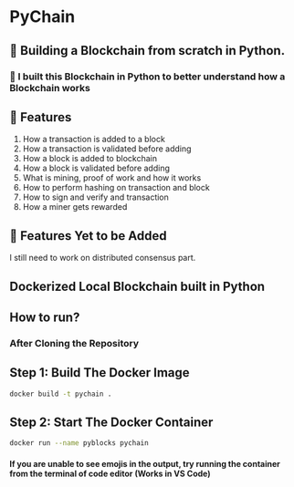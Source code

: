 # PyChain

## :snake: Building a Blockchain from scratch in Python.
### :link: I built this Blockchain in Python to better understand how a Blockchain works

## :rocket: Features

1. How a transaction is added to a block
2. How a transaction is validated before adding 
3. How a block is added to blockchain
4. How a block is validated before adding
5. What is mining, proof of work and how it works
6. How to perform hashing on transaction and block
7. How to sign and verify and transaction
8. How a miner gets rewarded 

## :rocket: Features Yet to be Added
I still need to work on distributed consensus part.

## Dockerized Local Blockchain built in Python
## How to run?

### After Cloning the Repository

## Step 1: Build The Docker Image

  ```sh
  docker build -t pychain .
  ```
## Step 2: Start The Docker Container

  ```sh
  docker run --name pyblocks pychain
  ```



#### If you are unable to see emojis in the output, try running the container from the terminal of code editor (Works in VS Code)

